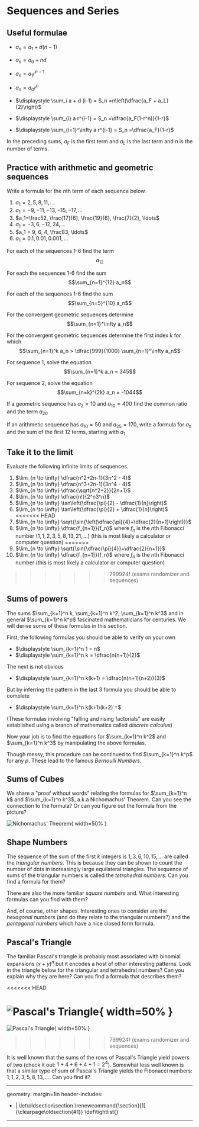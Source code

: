 # Sequences and Series

## Useful formulae
*  $a_n = a_1 + d(n-1)$
*  $a_n = a_0 + nd$
*  $a_n = a_1 r^{n-1}$
*  $a_n = a_0 r^{n}$
*  $\displaystyle \sum_i a + d (i-1) = S_n =n\left(\dfrac{a_F + a_L}{2}\right)$
*  $\displaystyle \sum_{i} a r^{i-1} = S_n =\dfrac{a_F(1-r^n)}{1-r}$

*  $\displaystyle \sum_{i=1}^\infty a r^{i-1} = S_n =\dfrac{a_F}{1-r}$

In the preceding sums, $a_F$ is the first term and $a_L$ is the last term and $n$ is the number of terms. 

## Practice with arithmetic and geometric sequences
Write a formula for the $n$th term of each sequence below.

1.  $a_1=2, 5, 8, 11, \ldots$
2.  $a_1=-9, -11, -13, -15, -17, \ldots$
3.  $a_1=\frac52, \frac{17}{6}, \frac{19}{6}, \frac{7}{2}, \ldots$
4.  $a_1 = -3, 6, -12, 24, \ldots$
5.  $a_1 = 9, 6, 4, \frac83, \ldots$
6.  $a_1 = 0.1, 0.01, 0.001, \ldots$

For each of the sequences 1-6 find the term
$$a_{12}$$

For each the sequences 1-6 find the sum
$$\sum_{n=1}^{12} a_n$$

For each of the sequences 1-6 find the sum
$$\sum_{n=5}^{10} a_n$$

For the convergent geometric sequences determine
$$\sum_{n=1}^\infty a_n$$

For the convergent geometric sequences determine the first index $k$ for which
$$\sum_{n=1}^k a_n > \dfrac{999}{1000} \sum_{n=1}^\infty a_n$$

For sequence 1, solve the equation
$$\sum_{n=1}^k a_n = 345$$

For sequence 2, solve the equation
$$\sum_{n=k}^{2k} a_n = -1044$$

If a geometric sequence has $a_2 = 10$ and $a_{10} = 400$ find the common ratio and the term $a_{20}$

If an arithmetic sequence has $a_{10} = 50$ and $a_{25} = 170$, write a formula for $a_n$ and the sum of the first 12 terms, starting with $a_1$

## Take it to the limit

Evaluate the following infinite limits of sequences.

1. $\lim_{n \to \infty} \dfrac{n^2+2n-1}{3n^2 - 4}$
2. $\lim_{n \to \infty} \dfrac{n^3+2n-1}{3n^4 - 4}$
3. $\lim_{n \to \infty} \dfrac{\sqrt{n^2+2}}{2n+1}$
4. $\lim_{n \to \infty} \dfrac{n!}{2^n3^n}$
5. $\lim_{n \to \infty} \tan\left(\dfrac{\pi}{2} - \dfrac{1}{n}\right)$
6. $\lim_{n \to \infty} \tan\left(\dfrac{\pi}{2} + \dfrac{1}{n}\right)$
<<<<<<< HEAD
7. $\lim_{n \to \infty} \sqrt{\sin{\left(\dfrac{\pi}{4}+\dfrac{2}{n+1}\right)}}$
8. $\lim_{n \to \infty} \dfrac{f_{n+1}}{f_n}$ where $f_n$ is the $n$th Fibonacci number $(1,1,2,3,5,8,13,21,\ldots)$ (this is most likely a calculator or computer question)
=======
7. $\lim_{n \to \infty} \sqrt{\sin{\dfrac{\pi}{4}}+\dfrac{2}{n+1}}$
8. $\lim_{n \to \infty} \dfrac{f_{n+1}}{f_n}$ where $f_n$ is the $n$th Fibonacci number (this is most likely a calculator or computer question)
>>>>>>> 799924f (exams randomizer and sequences)

## Sums of powers

The sums $\sum_{k=1}^n k, \sum_{k=1}^n k^2, \sum_{k=1}^n k^3$ and in general $\sum_{k=1}^n k^p$  fascinated mathematicians  for centuries. We will derive some of these formulas in this section.

First, the following formulas you should be able to verify on your own

*  $\displaystyle \sum_{k=1}^n 1 = n$
*  $\displaystyle \sum_{k=1}^n k = \dfrac{n(n+1)}{2}$

The next is not obvious

*  $\displaystyle \sum_{k=1}^n k(k+1) = \dfrac{n(n+1)(n+2)}{3}$

But by inferring the pattern in the last 3 formula you should be able to complete

*  $\displaystyle \sum_{k=1}^n k(k+1)(k+2) =$

(These formulas involving "falling and rising factorials" are easily established using a branch of mathematics called *discrete calculus*)

Now your job is to find the equations for $\sum_{k=1}^n k^2$ and $\sum_{k=1}^n k^3$ by manipulating the above formulas.

Though messy, this procedure can be continued to find $\sum_{k=1}^n k^p$ for any $p$. These lead to the famous *Bernoulli Numbers*.

## Sums of Cubes

We share a "proof without words" relating the formulas for $\sum_{k=1}^n k$ and  $\sum_{k=1}^n k^3$, a.k.a Nichomachus' Theorem. Can you see the connection to the formula? Or can you figure out the formula from the picture?

![Nichomachus' Theorem](Nicomachus_theorem_3D.png){ width=50% }

## Shape Numbers

The sequence of the sum of the first $k$ integers is $1,3,6,10,15,\ldots$ are called the *triangular numbers.* This is because they can be shown to count the number of dots in increasingly large equilateral triangles. The sequence of sums of the triangular numbers is called the *tetrahedral numbers*. Can you find a formula for them?

There are also the more familiar *square numbers* and. What interesting formulas can you find with them?

And, of course, other shapes. Interesting ones to consider are the *hexagonal numbers* (and do they relate to the triangular numbers?) and the *pentagonal numbers* which have a nice closed form formula.

## Pascal's Triangle

The familiar Pascal's triangle is probably most associated with binomial expansions $(x+y)^n$ but it encodes a host of other interesting patterns. Look in the triangle below for the triangular and tetrahedral numbers? Can you explain why they are here? Can you find a formula that describes them?

<<<<<<< HEAD

![Pascal's Triangle](pascal.png){ width=50% }
=======
![Pascal's Triangle](<ptreal1r (1).gif>){ width=50% }
>>>>>>> 799924f (exams randomizer and sequences)

It is well known that the sums of the rows of Pascal's Triangle yield powers of two (check it out: $1+4+6+4+1 = 2^4$). Somewhat less well known is that a similar type of sum of Pascal's Triangle yields the Fibonacci numbers: $1,1,2,3,5,8,13, \ldots$. Can you find it?

---
geometry: margin=1in
header-includes:
- |
  \let\oldsection\section
  \renewcommand{\section}[1]{\clearpage\oldsection{#1}}
	\def\tightlist{}
---
